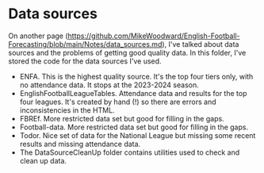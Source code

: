 # Data sources

On another page (https://github.com/MikeWoodward/English-Football-Forecasting/blob/main/Notes/data_sources.md), I've talked about data sources and the problems of getting good quality data. In this folder, I've stored the code for the data sources I've used.

* ENFA. This is the highest quality source. It's the top four tiers only, with no attendance data. It stops at the 2023-2024 season.
* EnglishFootballLeagueTables. Attendance data and results for the top four leagues. It's created by hand (!) so there are errors and inconsistencies in the HTML.
* FBREf. More restricted data set but good for filling in the gaps.
* Football-data. More restricted data set but good for filling in the gaps.
* Todor. Nice set of data for the National League but missing some recent results and missing attendance data.
* The DataSourceCleanUp folder contains utilities used to check and clean up data.
